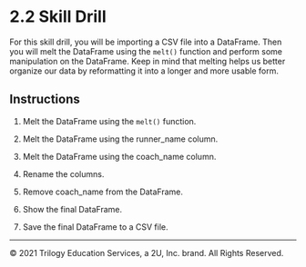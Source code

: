 # 2.2 Skill Drill

For this skill drill, you will be importing a CSV file into a DataFrame. Then you will melt the DataFrame using the `melt()` function and perform some manipulation on the DataFrame. Keep in mind that melting helps us better organize our data by reformatting it into a longer and more usable form.

## Instructions

1. Melt the DataFrame using the `melt()` function.

2. Melt the DataFrame using the runner_name column.

3. Melt the DataFrame using the coach_name column.

4. Rename the columns.

5. Remove coach_name from the DataFrame.

6. Show the final DataFrame.

7. Save the final DataFrame to a CSV file.

---

© 2021 Trilogy Education Services, a 2U, Inc. brand. All Rights Reserved.

